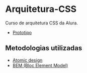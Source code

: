 # Arquitetura-CSS

<p>Curso de arquitetura CSS da Alura. <br>
</p>

- [Prototipo](https://www.figma.com/file/0gMF5BPgplPYqQA6Om1T1sk9/alura-bootstrap?node-id=0%3A1)

## Metodologias utilizadas

- [Atomic design](https://medium.com/@romariocoimbrac/arquitetura-css-com-bem-e-atomic-design-428f59dacbae)
- [BEM (Bloc Element Model)](https://medium.com/@romariocoimbrac/arquitetura-css-com-bem-e-atomic-design-428f59dacbae)
